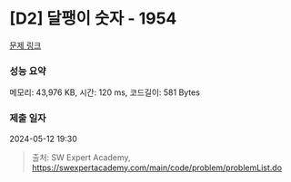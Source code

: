 # [D2] 달팽이 숫자 - 1954 

[문제 링크](https://swexpertacademy.com/main/code/problem/problemDetail.do?contestProbId=AV5PobmqAPoDFAUq) 

### 성능 요약

메모리: 43,976 KB, 시간: 120 ms, 코드길이: 581 Bytes

### 제출 일자

2024-05-12 19:30



> 출처: SW Expert Academy, https://swexpertacademy.com/main/code/problem/problemList.do